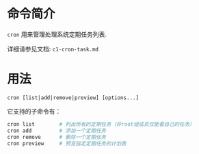 # 命令简介

`cron` 用来管理处理系统定期任务列表.

详细请参见文档: `c1-cron-task.md`
    

# 用法

```
cron [list|add|remove|preview] [options...]
```

它支持的子命令有：

```bash
cron list        # 列出所有的定期任务（非root组成员仅能看自己的任务）
cron add         # 添加一个定期任务
cron remove      # 删除一个定期任务
cron preview     # 预览指定定期任务的计划表
```